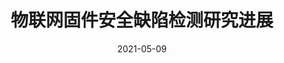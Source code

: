 ---
title: "物联网固件安全缺陷检测研究进展"
collection: publications
category: manuscripts
permalink: /publication/2021-05-09-jcs-1
excerpt: ''
date: 2021-05-09
# venue: 'Journal 1'
# slidesurl: 'http://academicpages.github.io/files/slides2.pdf'
paperurl: 'https://jcs.iie.ac.cn/ch/reader/view_abstract.aspx?file_no=20210309&flag=1'
citation: '张弛, 司徒凌云, 王林章. 物联网固件安全缺陷检测研究进展[J]. 信息安全学报,2021,6(03):141-158.'
---